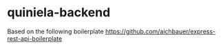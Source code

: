 # quiniela-backend

Based on the following boilerplate 
https://github.com/aichbauer/express-rest-api-boilerplate